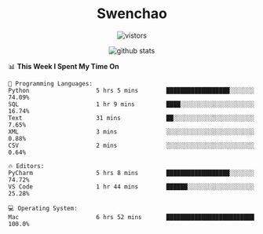 <h1 align="center">Swenchao</h3>

<p align="center">
  <img src="https://visitor-badge.glitch.me/badge?page_id=Swenchao" alt="vistors" />
</p>

<p align="center">
  <img src="https://github-readme-stats.vercel.app/api?username=Swenchao&count_private=true&show_icons=true&theme=vue-dark&hide_title=true" alt="github stats" />
</p>

<!--START_SECTION:waka-->
📊 **This Week I Spent My Time On** 

```text
💬 Programming Languages: 
Python                   5 hrs 5 mins        ██████████████████░░░░░░░   74.09% 
SQL                      1 hr 9 mins         ████░░░░░░░░░░░░░░░░░░░░░   16.74% 
Text                     31 mins             ██░░░░░░░░░░░░░░░░░░░░░░░   7.65% 
XML                      3 mins              ░░░░░░░░░░░░░░░░░░░░░░░░░   0.88% 
CSV                      2 mins              ░░░░░░░░░░░░░░░░░░░░░░░░░   0.64%

🔥 Editors: 
PyCharm                  5 hrs 8 mins        ██████████████████░░░░░░░   74.72% 
VS Code                  1 hr 44 mins        ██████░░░░░░░░░░░░░░░░░░░   25.28%

💻 Operating System: 
Mac                      6 hrs 52 mins       █████████████████████████   100.0%

```


<!--END_SECTION:waka-->
